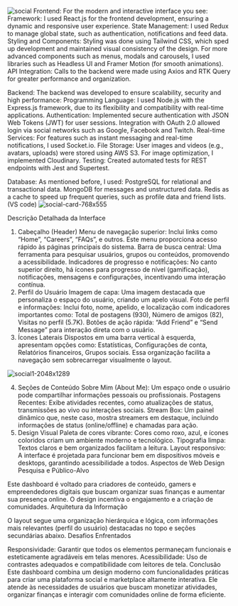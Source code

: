 ![social](https://github.com/user-attachments/assets/d0e42e77-5e6e-4188-a22c-90e38d4cb496)
Frontend:
For the modern and interactive interface you see:
Framework: I used React.js for the frontend development, ensuring a dynamic and responsive user experience.
State Management: I used Redux to manage global state, such as authentication, notifications and feed data.
Styling and Components: Styling was done using Tailwind CSS, which sped up development and maintained visual consistency of the design.
For more advanced components such as menus, modals and carousels, I used libraries such as Headless UI and Framer Motion (for smooth animations).
API Integration: Calls to the backend were made using Axios and RTK Query for greater performance and organization.

Backend:
The backend was developed to ensure scalability, security and high performance:
Programming Language: I used Node.js with the Express.js framework, due to its flexibility and compatibility with real-time applications.
Authentication: Implemented secure authentication with JSON Web Tokens (JWT) for user sessions.
Integration with OAuth 2.0 allowed login via social networks such as Google, Facebook and Twitch.
Real-time Services: For features such as instant messaging and real-time notifications, I used Socket.io.
File Storage: User images and videos (e.g., avatars, uploads) were stored using AWS S3.
For image optimization, I implemented Cloudinary.
Testing: Created automated tests for REST endpoints with Jest and Supertest.

Database:
As mentioned before, I used:
PostgreSQL for relational and transactional data.
MongoDB for messages and unstructured data.
Redis as a cache to speed up frequent queries, such as profile data and friend lists. (VS code)
![social-card-768x555](https://github.com/user-attachments/assets/89868af8-f43a-4437-b5ee-b30d1b2e52cd)

Descrição Detalhada da Interface
1. Cabeçalho (Header)
Menu de navegação superior: Inclui links como “Home”, “Careers”, “FAQs”, e outros. Este menu proporciona acesso rápido às páginas principais do sistema.
Barra de busca central: Uma ferramenta para pesquisar usuários, grupos ou conteúdos, promovendo a acessibilidade.
Indicadores de progresso e notificações: No canto superior direito, há ícones para progresso de nível (gamificação), notificações, mensagens e configurações, incentivando uma interação contínua.
2. Perfil do Usuário
Imagem de capa: Uma imagem destacada que personaliza o espaço do usuário, criando um apelo visual.
Foto de perfil e informações: Inclui foto, nome, apelido, e localização com indicadores importantes como:
Total de postagens (930),
Número de amigos (82),
Visitas no perfil (5.7K).
Botões de ação rápida: “Add Friend” e “Send Message” para interação direta com o usuário.
3. Ícones Laterais
Dispostos em uma barra vertical à esquerda, apresentam opções como:
Estatísticas,
Configurações de conta,
Relatórios financeiros,
Grupos sociais.
Essa organização facilita a navegação sem sobrecarregar visualmente o layout.

![social1-2048x1289](https://github.com/user-attachments/assets/0369b3cd-d01f-47bb-8013-5bf12ab263e2)

4. Seções de Conteúdo
Sobre Mim (About Me): Um espaço onde o usuário pode compartilhar informações pessoais ou profissionais.
Postagens Recentes: Exibe atividades recentes, como atualizações de status, transmissões ao vivo ou interações sociais.
Stream Box: Um painel dinâmico que, neste caso, mostra streamers em destaque, incluindo informações de status (online/offline) e chamadas para ação.
5. Design Visual
Paleta de cores vibrante: Cores como roxo, azul, e ícones coloridos criam um ambiente moderno e tecnológico.
Tipografia limpa: Textos claros e bem organizados facilitam a leitura.
Layout responsivo: A interface é projetada para funcionar bem em dispositivos móveis e desktops, garantindo acessibilidade a todos.
Aspectos de Web Design
Pesquisa e Público-Alvo

Este dashboard é voltado para criadores de conteúdo, gamers e empreendedores digitais que buscam organizar suas finanças e aumentar sua presença online.
O design incentiva o engajamento e a criação de comunidades.
Arquitetura da Informação

O layout segue uma organização hierárquica e lógica, com informações mais relevantes (perfil do usuário) destacadas no topo e seções secundárias abaixo.
Desafios Enfrentados

Responsividade: Garantir que todos os elementos permaneçam funcionais e esteticamente agradáveis em telas menores.
Acessibilidade: Uso de contrastes adequados e compatibilidade com leitores de tela.
Conclusão
Este dashboard combina um design moderno com funcionalidades práticas para criar uma plataforma social e marketplace altamente interativa. Ele atende às necessidades de usuários que buscam monetizar atividades, organizar finanças e interagir com comunidades online de forma eficiente.
